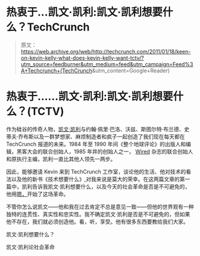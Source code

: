 # 热衷于...凯文·凯利:凯文·凯利想要什么？TechCrunch

> 原文：<https://web.archive.org/web/http://techcrunch.com/2011/01/18/keen-on-kevin-kelly-what-does-kevin-kelly-want-tctv/?utm_source=feedburner&utm_medium=feed&utm_campaign=Feed%3A+Techcrunch+(TechCrunch>&utm_content=Google+Reader)

# 热衷于……凯文·凯利:凯文·凯利想要什么？(TCTV)

作为硅谷的传奇人物，[凯文·凯利](https://web.archive.org/web/20230202233121/http://www.crunchbase.com/person/kevin-kelly-2)与约翰·佩里·巴洛、沃兹、斯图尔特·布兰德、史蒂夫·乔布斯以及一群梦想家、麻烦制造者和疯子一起创造了我们现在每天都在 TechCrunch 报道的未来。1984 年至 1990 年间《整个地球评论》的出版人和编辑，黑客大会的联合创始人，1985 年井的创始人之一， [Wired](https://web.archive.org/web/20230202233121/http://www.crunchbase.com/company/wired-magazine) 杂志的联合创始人和原执行主编，凯利一直比其他人领先一两步。

因此，能够邀请 Kevin 来到 TechCrunch 工作室，谈论他的生活、他对技术的看法以及他的新书《技术想要什么》,对我来说是莫大的荣幸。在这两篇文章的第一篇中，凯利告诉我凯文·凯利想要什么，以及今天的社会革命是否是不可避免的，他用[嗯，](https://web.archive.org/web/20230202233121/http://www.well.com/)开始了这场革命。

不管你怎么说凯文——他和我在过去肯定不总是意见一致——但他的世界观有一种独特的连贯性、真实性和忠实性。我不确定凯文·凯利是否是不可避免的，但如果他不存在，我们就必须创造他。看，听，享受。他有很多东西要教给我们大家。

凯文·凯利想要什么？

凯文·凯利论社会革命